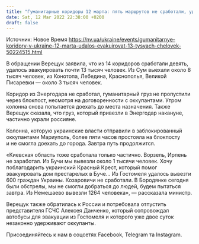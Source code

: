 ```yaml
---
title: "Гуманитарные коридоры 12 марта: пять маршрутов не сработали, удалось эвакуировать почти 13 тысяч человек — Верещук"
date: Sat, 12 Mar 2022 22:38:00 +0200
draft: false
---
```

Источник: Новое Время https://nv.ua/ukraine/events/gumanitarnye-koridory-v-ukraine-12-marta-udalos-evakuirovat-13-tysyach-chelovek-50224515.html


 В обращении Верещук заявила, что из 14 коридоров сработали девять, удалось эвакуировать почти 13 тысяч человек. Из Сум выехали около 8 тысяч человек, из Конотопа, Лебедина, Краснополья, Великой Писаревки — около 3 тысяч человек.

Коридор из Энергодара не сработал, гуманитарный груз не пропустили через блокпост, несмотря на договоренности с оккупантами. Утром колонна снова попытается доехать до места назначения. Также Верещук сказала, что груз, который привезли в Энергодар накануне, частично украли россияне.

Колонна, которую украинские власти отправили в заблокированный оккупантами Мариуполь, более пяти часов простояла на блокпосту и не смогла доехать до города. Завтра путь продолжится.

«Киевская область тоже сработала только частично. Ворзель, Ирпень не заработал. Из Бучи мы вывезли около 1 тысячи человек. Хочу поблагодарить украинский Красный Крест, который помог эвакуировать дом престарелых в Буче… Из Гостомеля удалось вывезти 600 граждан Украины. Козаровичи не сработали. В Бородянке сегодня были обстрелы, мы не смогли добраться до людей, будем пытаться завтра. Из Немешаево вывезли 1264 человека», — рассказала министр.

Верещук также обратилась к России и потребовала отпустить представителя ГСЧС Алексея Данченко, который сопровождал автобусы для эвакуации из Гостомеля и которого уже двое суток незаконно удерживают оккупанты.

Присоединяйтесь к нам в соцсетях Facebook, Telegram та Instagram.
